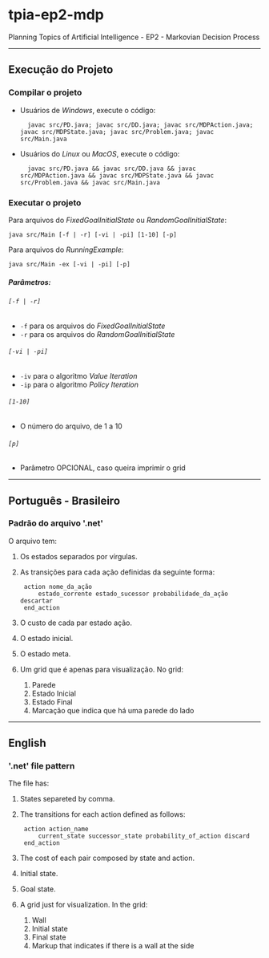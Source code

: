 # tpia-ep2-mdp
Planning Topics of Artificial Intelligence - EP2 - Markovian Decision Process

---

## Execução do Projeto

### Compilar o projeto

* Usuários de _Windows_, execute o código:

        javac src/PD.java; javac src/DD.java; javac src/MDPAction.java; javac src/MDPState.java; javac src/Problem.java; javac src/Main.java
    
* Usuários do _Linux_ ou _MacOS_, execute o código:

        javac src/PD.java && javac src/DD.java && javac src/MDPAction.java && javac src/MDPState.java && javac src/Problem.java && javac src/Main.java

### Executar o projeto 

Para arquivos do _FixedGoalInitialState_ ou _RandomGoalInitialState_:

    java src/Main [-f | -r] [-vi | -pi] [1-10] [-p]

Para arquivos do _RunningExample_:

    java src/Main -ex [-vi | -pi] [-p]

##### Parâmetros:

###### `[-f | -r]`

* `-f` para os arquivos do _FixedGoalInitialState_
* `-r` para os arquivos do _RandomGoalInitialState_

###### `[-vi | -pi]`

* `-iv` para o algoritmo _Value Iteration_
* `-ip` para o algoritmo _Policy Iteration_

###### `[1-10]`

* O número do arquivo, de 1 a 10

###### `[p]`

* Parâmetro OPCIONAL, caso queira imprimir o grid

---

## Português - Brasileiro

### Padrão do arquivo '.net'

O arquivo tem:

1. Os estados separados por vírgulas. 

2. As transições para cada ação definidas da seguinte forma:

        action nome_da_ação
            estado_corrente estado_sucessor probabilidade_da_ação descartar
        end_action

3. O custo de cada par estado ação.

4. O estado inicial.

5. O estado meta.

6. Um grid que é apenas para visualização. No grid:

    1. Parede
    2. Estado Inicial
    3. Estado Final
    4. Marcação que indica que há uma parede do lado

---

## English

### '.net' file pattern

The file has:

1. States separeted by comma. 

2. The transitions for each action defined as follows: 

        action action_name
            current_state successor_state probability_of_action discard
        end_action

3. The cost of each pair composed by state and action.

4. Initial state.

5. Goal state.

6. A grid just for visualization. In the grid:

    1. Wall
    2. Initial state
    3. Final state
    4. Markup that indicates if there is a wall at the side
